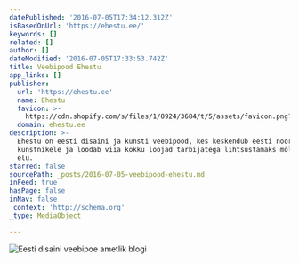 ```yaml
---
datePublished: '2016-07-05T17:34:12.312Z'
isBasedOnUrl: 'https://ehestu.ee/'
keywords: []
related: []
author: []
dateModified: '2016-07-05T17:33:53.742Z'
title: Veebipood Ehestu
app_links: []
publisher:
  url: 'https://ehestu.ee'
  name: Ehestu
  favicon: >-
    https://cdn.shopify.com/s/files/1/0924/3684/t/5/assets/favicon.png?14769484068289705246
  domain: ehestu.ee
description: >-
  Ehestu on eesti disaini ja kunsti veebipood, kes keskendub eesti noortele
  kunstnikele ja loodab viia kokku loojad tarbijatega lihtsustamaks mõlema poole
  elu.
starred: false
sourcePath: _posts/2016-07-05-veebipood-ehestu.md
inFeed: true
hasPage: false
inNav: false
_context: 'http://schema.org'
_type: MediaObject

---
```

![Eesti disaini veebipoe ametlik blogi ](https://the-grid-user-content.s3-us-west-2.amazonaws.com/37aa30bb-0201-4ebf-8fc9-8f6601ed6679.png)